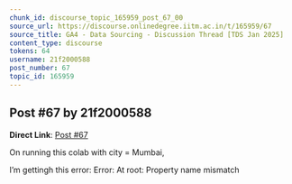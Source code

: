 ```yaml
---
chunk_id: discourse_topic_165959_post_67_00
source_url: https://discourse.onlinedegree.iitm.ac.in/t/165959/67
source_title: GA4 - Data Sourcing - Discussion Thread [TDS Jan 2025]
content_type: discourse
tokens: 64
username: 21f2000588
post_number: 67
topic_id: 165959
---
```


## Post #67 by 21f2000588

**Direct Link**: [Post #67](https://discourse.onlinedegree.iitm.ac.in/t/165959/67)

On running this colab with city = Mumbai,

I’m gettingh this error: Error: At root: Property name mismatch
